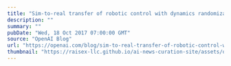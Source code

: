 ```yaml
---
title: "Sim-to-real transfer of robotic control with dynamics randomization"
description: ""
summary: ""
pubDate: "Wed, 18 Oct 2017 07:00:00 GMT"
source: "OpenAI Blog"
url: "https://openai.com/blog/sim-to-real-transfer-of-robotic-control-with-dynamics-randomization"
thumbnail: "https://raisex-llc.github.io/ai-news-curation-site/assets/openai_logo.png"
---
```


